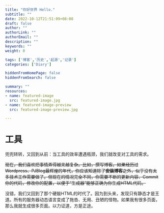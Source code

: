 ```yaml
---
title: "你好世界 Hello."
subtitle: ""
date: 2022-10-12T21:51:09+08:00
draft: false
author: ""
authorLink: ""
authorEmail: ""
description: ""
keywords: ""
weight: 0

tags: ['博客','历史','起源','记录']
categories: ['Diary']

hiddenFromHomePage: false
hiddenFromSearch: false

summary: ""
resources:
- name: featured-image
  src: featured-image.jpg
- name: featured-image-preview
  src: featured-image-preview.jpg

---
```


# 工具

兜兜转转，又回到从前：当工具的效率遭遇瓶颈，我们就改变对工具的需求。

~~现在，我们喜欢把事情弄得越来越复杂。比如，撰写博客。如果经历过Wordpress、PJBlog最辉煌的年代，你应该知道除了**安装博客**之外，似乎没有太多技术工作需要做了。但现在的情况完全不同，你需要不断的更新内容、Commit你的代码，修改你的配置，以便于“生成器”能够正确为你生成HTML代码。~~

没错，我们又回到了那个硬敲HTML的时代了。因为到头来，发现只有静态才是王道。所有的服务器动态语言变成了拖沓、无用、丑陋的怪物。如果我有很多页面，那么我就生成很多页面。以力证道，方是正途。

